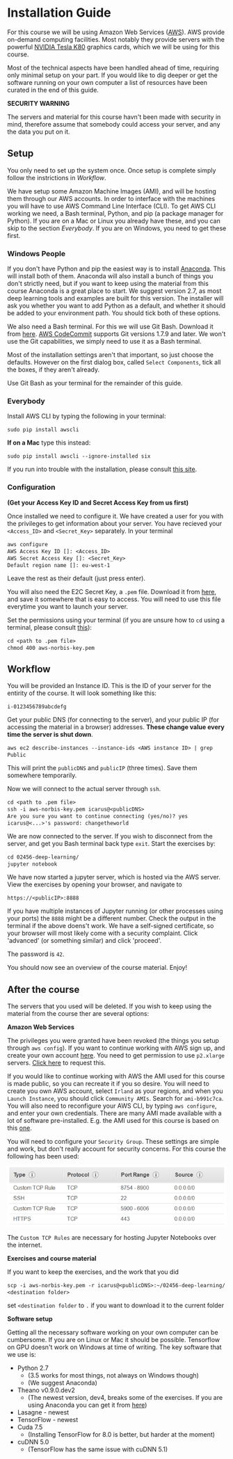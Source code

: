 # Installation Guide

For this course we will be using Amazon Web Services ([AWS](https://aws.amazon.com/products/)). AWS provide on-demand computing facilities. Most notably they provide servers with the powerful [NVIDIA Tesla K80](http://www.nvidia.com/object/tesla-k80.html) graphics cards, which we will be using for this course.

Most of the technical aspects have been handled ahead of time, requiring only minimal setup on your part. If you would like to dig deeper or get the software running on your own computer a list of resources have been curated in the end of this guide.

**SECURITY WARNING**

The servers and material for this course havn't been made with security in mind, therefore assume that somebody could access your server, and any the data you put on it.

## Setup

You only need to set up the system once. Once setup is complete simply follow the instrictions in *Workflow*.

We have setup some Amazon Machine Images (AMI), and will be hosting them through our AWS accounts. In order to interface with the machines you will have to use AWS Command Line Interface (CLI). To get AWS CLI working we need, a Bash terminal, Python, and pip (a package manager for Python). If you are on a Mac or Linux you already have these, and you can skip to the section _Everybody_. If you are on Windows, you need to get these first.

### Windows People
If you don't have Python and pip the easiest way is to install [Anaconda](https://www.continuum.io/downloads). This will install both of them. Anaconda will also install a bunch of things you don't strictly need, but if you want to keep using the material from this course Anaconda is a great place to start. We suggest version 2.7, as most deep learning tools and examples are built for this version. The installer will ask you whether you want to add Python as a default, and whether it should be added to your environment path. You should tick both of these options.

We also need a Bash terminal. For this we will use Git Bash. Download it from [here](https://git-scm.com/downloads). [AWS CodeCommit](http://docs.aws.amazon.com/codecommit/latest/userguide/setting-up-https-windows.html#setting-up-https-windows-install-git) supports Git versions 1.7.9 and later. We won't use the Git capabilities, we simply need to use it as a Bash terminal.

Most of the installation settings aren't that important, so just choose the defaults. However on the first dialog box, called `Select Components`, tick all the boxes, if they aren't already.

Use Git Bash as your terminal for the remainder of this guide.

### Everybody
Install AWS CLI by typing the following in your terminal:

    sudo pip install awscli

**If on a Mac** type this instead:

    sudo pip install awscli --ignore-installed six

If you run into trouble with the installation, please consult [this site](http://docs.aws.amazon.com/cli/latest/userguide/installing.html#install-with-pip).

### Configuration 
**(Get your Access Key ID and Secret Access Key from us first)**

Once installed we need to configure it. We have created a user for you with the privileges to get information about your server. You have recieved your `<Access_ID>` and `<Secret_Key>` separately. In your terminal

    aws configure
    AWS Access Key ID []: <Access_ID>
    AWS Secret Access Key []: <Secret_Key>
    Default region name []: eu-west-1

Leave the rest as their default (just press enter).

You will also need the E2C Secret Key, a `.pem` file. Download it from [here](https://drive.google.com/open?id=0BxQkKe29iv9SUDcyZ0hsTWZmSTg), and save it somewhere that is easy to access. You will need to use this file everytime you want to launch your server.

Set the permissions using your terminal (if you are unsure how to `cd` using a terminal, please consult [this](http://askubuntu.com/questions/520778/how-can-i-change-directories-in-the-terminal)):

    cd <path to .pem file>
    chmod 400 aws-norbis-key.pem

## Workflow
You will be provided an Instance ID. This is the ID of your server for the entirity of the course. It will look something like this:

    i-0123456789abcdefg

Get your public DNS (for connecting to the server), and your public IP (for accessing the material in a browser) addresses. **These change value every time the server is shut down**.

    aws ec2 describe-instances --instance-ids <AWS instance ID> | grep Public

This will print the `publicDNS` and `publicIP` (three times). Save them somewhere temporarily.

Now we will connect to the actual server through `ssh`.

    cd <path to .pem file>
    ssh -i aws-norbis-key.pem icarus@<publicDNS>
    Are you sure you want to continue connecting (yes/no)? yes
    icarus@<...>'s password: changetheworld
    
We are now connected to the server. If you wish to disconnect from the server, and get you Bash terminal back type `exit`. Start the exercises by:

    cd 02456-deep-learning/
    jupyter notebook

We have now started a jupyter server, which is hosted via the AWS server. View the exercises by opening your browser, and navigate to

    https://<publicIP>:8888

If you have multiple instances of Jupyter running (or other processes using your ports) the `8888` might be a different number. Check the output in the terminal if the above doens't work.
We have a self-signed certificate, so your browser will most likely come with a security complaint. Click 'advanced' (or something similar) and click 'proceed'.

The password is `42`.

You should now see an overview of the course material. Enjoy!

## After the course

The servers that you used will be deleted. 
If you wish to keep using the material from the course ther are several options:

**Amazon Web Services**

The privileges you were granted have been revoked (the things you setup through `aws config`). 
If you want to continue working with AWS sign up, and create your own account [here](https://aws.amazon.com/). You need to get permission to use `p2.xlarge` servers. [Click here](http://aws.amazon.com/contact-us/ec2-request) to request this.


If you would like to continue working with AWS the AMI used for this course is made public, so you can recreate it if you so desire. You will need to create you own AWS account, select `Irland` as your regions, and when you `Launch Instance`, you should click `Community AMIs`. Search for `ami-b991c7ca`. You will also need to reconfigure your AWS CLI, by typing `aws configure`, and enter your own credentials. There are many AMI made available with a lot of software pre-installed. E.g. the AMI used for this course is based on this [one](https://github.com/Miej/GoDeeper).

You will need to configure your `Security Group`. These settings are simple and work, but don't really account for security concerns. For this course the following has been used:

![](security_group.png)

The `Custom TCP Rules` are necessary for hosting Jupyter Notebooks over the internet.

**Exercises and course material**

If you want to keep the exercises, and the work that you did 

    scp -i aws-norbis-key.pem -r icarus@<publicDNS>:~/02456-deep-learning/ <destination folder>

set `<destination folder` to `.` if you want to download it to the current folder

**Software setup**

Getting all the necessary software working on your own computer can be cumbersome. If you are on Linux or Mac it should be possible. Tensorflow on GPU doesn't work on Windows at time of writing. The key software that we use is:

 * Python 2.7 
   * (3.5 works for most things, not always on Windows though)
   * (We suggest Anaconda)
 * Theano v0.9.0.dev2
   * (The newest version, dev4, breaks some of the exercises. If you are using Anaconda you can get it from [here](https://anaconda.org/jaikumarm/theano))
 * Lasagne - newest
 * TensorFlow - newest
 * Cuda 7.5
   * (Installing TensorFlow for 8.0 is better, but harder at the moment)
 * cuDNN 5.0
   * (TensorFlow has the same issue with cuDNN 5.1)
